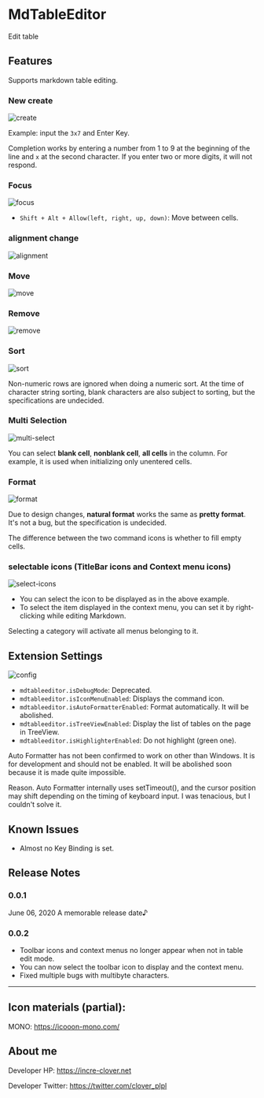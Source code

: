 # MdTableEditor

Edit table


## Features

Supports markdown table editing.



### New create

![create](./readme-images/create.gif)

Example: input the `3x7` and Enter Key.

Completion works by entering a number from 1 to 9 at the beginning of the line and `x` at the second character.
If you enter two or more digits, it will not respond.



### Focus

![focus](./readme-images/focus.gif)

* `Shift + Alt + Allow(left, right, up, down)`: Move between cells.



### alignment change

![alignment](./readme-images/alignment.gif)




### Move

![move](./readme-images/move.gif)





### Remove
![remove](./readme-images/remove.gif)



### Sort
![sort](./readme-images/sort.gif)

Non-numeric rows are ignored when doing a numeric sort.
At the time of character string sorting, blank characters are also subject to sorting, but the specifications are undecided.


### Multi Selection
![multi-select](./readme-images/multi-select.gif)

You can select **blank cell**, **nonblank cell**, **all cells** in the column.
For example, it is used when initializing only unentered cells.



### Format

![format](./readme-images/format.gif)

Due to design changes, **natural format** works the same as **pretty format**.
It's not a bug, but the specification is undecided.

The difference between the two command icons is whether to fill empty cells.


### selectable icons (TitleBar icons and Context menu icons)


![select-icons](./readme-images/select-cmd.gif)

* You can select the icon to be displayed as in the above example.
* To select the item displayed in the context menu, you can set it by right-clicking while editing Markdown.

Selecting a category will activate all menus belonging to it.


## Extension Settings

![config](./readme-images/config.gif)

* `mdtableeditor.isDebugMode`: Deprecated.
* `mdtableeditor.isIconMenuEnabled`: Displays the command icon.
* `mdtableeditor.isAutoFormatterEnabled`: Format automatically. It will be abolished.
* `mdtableeditor.isTreeViewEnabled`: Display the list of tables on the page in TreeView.
* `mdtableeditor.isHighlighterEnabled`: Do not highlight (green one).


Auto Formatter has not been confirmed to work on other than Windows.
It is for development and should not be enabled.
It will be abolished soon because it is made quite impossible.

Reason.
Auto Formatter internally uses setTimeout(), and the cursor position may shift depending on the timing of keyboard input.
I was tenacious, but I couldn't solve it.



## Known Issues

* Almost no Key Binding is set.


## Release Notes


### 0.0.1

June 06, 2020 A memorable release date♪


### 0.0.2


* Toolbar icons and context menus no longer appear when not in table edit mode.
* You can now select the toolbar icon to display and the context menu.
* Fixed multiple bugs with multibyte characters.


-------------------------------------------------- -------------------------


## Icon materials (partial):

MONO: https://icooon-mono.com/



## About me

Developer HP: https://incre-clover.net

Developer Twitter: https://twitter.com/clover_plpl